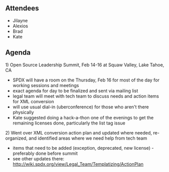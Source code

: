 ## Attendees

  - Jilayne
  - Alexios
  - Brad
  - Kate

## Agenda

1\) Open Source Leadership Summit, Feb 14-16 at Squaw Valley, Lake
Tahoe, CA

  - SPDX will have a room on the Thursday, Feb 16 for most of the day
    for working sessions and meetings
  - exact agenda for day to be finalized and sent via mailing list
  - legal team will meet with tech team to discuss needs and action
    items for XML conversion
  - will use usual dial-in (uberconference) for those who aren't there
    physically
  - Kate suggested doing a hack-a-thon one of the evenings to get the
    remaining licenses done, particularly the list tag issue

2\) Went over XML conversion action plan and updated where needed,
re-organized, and identified areas where we need help from tech team

  - items that need to be added (exception, deprecated, new license) -
    preferably done before summit
  - see other updates there:
    <http://wiki.spdx.org/view/Legal_Team/Templatizing/ActionPlan>
